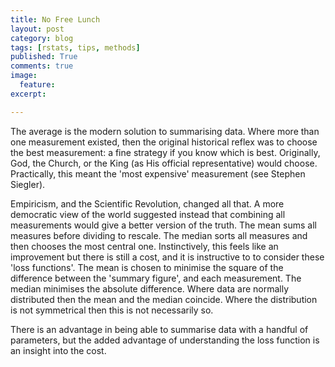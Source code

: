 ```yaml
---
title: No Free Lunch
layout: post
category: blog
tags: [rstats, tips, methods]
published: True
comments: true
image: 
  feature:
excerpt: 

---
```


The average is the modern solution to summarising data. Where more than one measurement existed, then the original historical reflex was to choose the best measurement: a fine strategy if you know which is best. Originally, God, the Church, or the King (as His official representative) would choose. Practically, this meant the 'most expensive' measurement (see Stephen Siegler).

Empiricism, and the Scientific Revolution, changed all that. A more democratic view of the world suggested instead that combining all measurements would give a better version of the truth. The mean sums all measures before dividing to rescale. The median sorts all measures and then chooses the most central one. Instinctively, this feels like an improvement but there is still a cost, and it is instructive to to consider these 'loss functions'. The mean is chosen to minimise the square of the difference between the 'summary figure', and each measurement. The median minimises the absolute difference. Where data are normally distributed then the mean and the median coincide. Where the distribution is not symmetrical then this is not necessarily so. 

There is an advantage in being able to summarise data with a handful of parameters, but the added advantage of understanding the loss function is an insight into the cost.